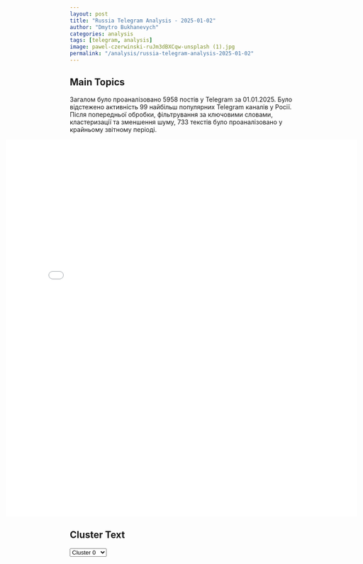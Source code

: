 ```yaml
---
layout: post
title: "Russia Telegram Analysis - 2025-01-02"
author: "Dmytro Bukhanevych"
categories: analysis
tags: [telegram, analysis]
image: pawel-czerwinski-ruJm3dBXCqw-unsplash (1).jpg
permalink: "/analysis/russia-telegram-analysis-2025-01-02"
---
```


<style>
    /* Adjusting iframe-container styles */
    .wide-iframe-container {
        width: calc(100% + 30vw);  /* Extending the width */
        margin-left: -15vw;       /* Negative margin to push to the left */
        overflow: hidden;         /* In case the iframe content spills over */
    }

    .wide-iframe-container iframe {
        width: 100%;  /* Making the iframe take the full width of its container */
        border: none; /* Removing any borders from the iframe */
    }

    /* Toggle mechanism */
    .hidden {
        display: none;
    }
    
    .show-content-target:checked + .show-content {
        display: block;
    }
</style>

<h2>Main Topics</h2>
<p>Загалом було проаналізовано 5958 постів у Telegram за 01.01.2025. Було відстежено активність 99 найбільш популярних Telegram каналів у Росії. Після попередньої обробки, фільтрування за ключовими словами, кластеризації та зменшення шуму, 733 текстів було проаналізовано у крайньому звітному періоді.</p>
<!-- Embedding Main Plotly Visualization -->
<div class="wide-iframe-container">
    <iframe src="{{site.baseurl}}/visualizations/2025-01-02/fig_topics_time.html" height="850"></iframe>
</div>


<h2>Cluster Text</h2>

<!-- Dropdown to select a cluster -->
<select id="clusterSelector" onchange="displayClusterText()">
<option value="0">Cluster 0</option><option value="1">Cluster 1</option><option value="2">Cluster 2</option><option value="3">Cluster 3</option><option value="4">Cluster 4</option><option value="5">Cluster 5</option><option value="6">Cluster 6</option><option value="7">Cluster 7</option><option value="8">Cluster 8</option><option value="9">Cluster 9</option><option value="10">Cluster 10</option><option value="11">Cluster 11</option><option value="12">Cluster 12</option><option value="13">Cluster 13</option><option value="14">Cluster 14</option><option value="15">Cluster 15</option>
</select>

<!-- Display area for the selected cluster's text -->
<div id="clusterTextDisplay" class="hidden"></div>

<script type="text/javascript">
    var clusterDetails = {"0": "<b>Total Posts:</b> 36<br><b>Date:</b> 2025-01-01 17:56:57+00:00<br><b>Author:</b> solovievlive<br><b>Link:</b> https://t.me/s/SolovievLive/306484<br><b>Subscribers:</b> 1307201<br><b>Text:</b> \u0422\u0435\u043a\u0441\u0442: \ud83d\udda5\ufe0f \u042d\u043b\u0435\u043a\u0442\u0440\u043e\u043c\u043e\u0431\u0438\u043b\u044c Tesla Cybertruck \u0437\u0430\u0433\u043e\u0440\u0435\u043b\u0441\u044f \u0432\u043e\u0437\u043b\u0435 \u0431\u0430\u0448\u043d\u0438 \u0414\u043e\u043d\u0430\u043b\u044c\u0434\u0430 \u0422\u0440\u0430\u043c\u043f\u0430 \u0432 \u041b\u0430\u0441-\u0412\u0435\u0433\u0430\u0441\u0435. \u041f\u043e \u0441\u043b\u043e\u0432\u0430\u043c \u043e\u0447\u0435\u0432\u0438\u0434\u0446\u0435\u0432, \u0431\u044b\u043b \u0441\u043b\u044b\u0448\u0435\u043d \u0432\u0437\u0440\u044b\u0432.\u270d \u041f\u043e\u0434\u043f\u0438\u0441\u044b\u0432\u0430\u0439\u0441\u044f \u043d\u0430 \u0421\u043e\u043b\u043e\u0432\u044c\u0451\u0432\u0430!", "1": "<b>Total Posts:</b> 70<br><b>Date:</b> 2025-01-01 20:02:57+00:00<br><b>Author:</b> mod_russia<br><b>Link:</b> https://t.me/s/mod_russia/47532<br><b>Subscribers:</b> 614807<br><b>Text:</b> \u0422\u0435\u043a\u0441\u0442: \ud83d\uddd3 \u0413\u043b\u0430\u0432\u043d\u043e\u0435 \u0437\u0430 \u0434\u0435\u043d\u044c\u25ab\ufe0f \u041e\u043f\u0435\u0440\u0430\u0442\u0438\u0432\u043d\u043e-\u0442\u0430\u043a\u0442\u0438\u0447\u0435\u0441\u043a\u043e\u0439 \u0430\u0432\u0438\u0430\u0446\u0438\u0435\u0439, \u0443\u0434\u0430\u0440\u043d\u044b\u043c\u0438 \u0431\u0435\u0441\u043f\u0438\u043b\u043e\u0442\u043d\u044b\u043c\u0438 \u043b\u0435\u0442\u0430\u0442\u0435\u043b\u044c\u043d\u044b\u043c\u0438 \u0430\u043f\u043f\u0430\u0440\u0430\u0442\u0430\u043c\u0438, \u0440\u0430\u043a\u0435\u0442\u043d\u044b\u043c\u0438 \u0432\u043e\u0439\u0441\u043a\u0430\u043c\u0438 \u0438 \u0430\u0440\u0442\u0438\u043b\u043b\u0435\u0440\u0438\u0435\u0439 \u0433\u0440\u0443\u043f\u043f\u0438\u0440\u043e\u0432\u043e\u043a \u0432\u043e\u0439\u0441\u043a \u0412\u0421 \u0420\u0424 \u043d\u0430\u043d\u0435\u0441\u0435\u043d\u043e \u043f\u043e\u0440\u0430\u0436\u0435\u043d\u0438\u0435 \u043e\u0431\u044a\u0435\u043a\u0442\u0443 \u044d\u043d\u0435\u0440\u0433\u0435\u0442\u0438\u043a\u0438, \u043e\u0431\u0435\u0441\u043f\u0435\u0447\u0438\u0432\u0430\u0432\u0448\u0435\u043c\u0443 \u0440\u0430\u0431\u043e\u0442\u0443 \u043f\u0440\u0435\u0434\u043f\u0440\u0438\u044f\u0442\u0438\u044f \u0432\u043e\u0435\u043d\u043d\u043e-\u043f\u0440\u043e\u043c\u044b\u0448\u043b\u0435\u043d\u043d\u043e\u0433\u043e \u043a\u043e\u043c\u043f\u043b\u0435\u043a\u0441\u0430 \u0423\u043a\u0440\u0430\u0438\u043d\u044b, \u0438\u043d\u0444\u0440\u0430\u0441\u0442\u0440\u0443\u043a\u0442\u0443\u0440\u0435 \u0432\u043e\u0435\u043d\u043d\u044b\u0445 \u0430\u044d\u0440\u043e\u0434\u0440\u043e\u043c\u043e\u0432, \u0430 \u0442\u0430\u043a\u0436\u0435 \u043c\u0435\u0441\u0442\u0443 \u0441\u0431\u043e\u0440\u043a\u0438 \u0431\u0435\u0437\u044d\u043a\u0438\u043f\u0430\u0436\u043d\u044b\u0445 \u043a\u0430\u0442\u0435\u0440\u043e\u0432 \u043f\u0440\u043e\u0442\u0438\u0432\u043d\u0438\u043a\u0430. \u25ab\ufe0f \u0412\u043e\u043e\u0440\u0443\u0436\u0435\u043d\u043d\u044b\u0435 \u0421\u0438\u043b\u044b \u0420\u043e\u0441\u0441\u0438\u0439\u0441\u043a\u043e\u0439 \u0424\u0435\u0434\u0435\u0440\u0430\u0446\u0438\u0438 \u043f\u0440\u043e\u0434\u043e\u043b\u0436\u0430\u044e\u0442 \u0440\u0430\u0437\u0433\u0440\u043e\u043c \u0444\u043e\u0440\u043c\u0438\u0440\u043e\u0432\u0430\u043d\u0438\u0439 \u0412\u0421\u0423 \u043d\u0430 \u0442\u0435\u0440\u0440\u0438\u0442\u043e\u0440\u0438\u0438 \u041a\u0443\u0440\u0441\u043a\u043e\u0439 \u043e\u0431\u043b\u0430\u0441\u0442\u0438. \u0417\u0430 \u0441\u0443\u0442\u043a\u0438 \u043f\u043e\u0442\u0435\u0440\u0438 \u0412\u0421\u0423 \u0441\u043e\u0441\u0442\u0430\u0432\u0438\u043b\u0438 \u0431\u043e\u043b\u0435\u0435 480 \u0432\u043e\u0435\u043d\u043d\u043e\u0441\u043b\u0443\u0436\u0430\u0449\u0438\u0445, \u0443\u043d\u0438\u0447\u0442\u043e\u0436\u0435\u043d\u044b \u0434\u0435\u0432\u044f\u0442\u044c \u0431\u043e\u0435\u0432\u044b\u0445 \u0431\u0440\u043e\u043d\u0438\u0440\u043e\u0432\u0430\u043d\u043d\u044b\u0445 \u043c\u0430\u0448\u0438\u043d \u0438 21 \u0430\u0432\u0442\u043e\u043c\u043e\u0431\u0438\u043b\u044c. \u25ab\ufe0f \u041a\u0430\u0434\u0440\u044b \u0431\u043e\u0435\u0432\u043e\u0439 \u0440\u0430\u0431\u043e\u0442\u044b \u0432\u043e\u0435\u043d\u043d\u043e\u0441\u043b\u0443\u0436\u0430\u0449\u0438\u0445 \u043c\u043e\u0442\u043e\u0441\u0442\u0440\u0435\u043b\u043a\u043e\u0432\u043e\u0433\u043e \u043f\u043e\u0434\u0440\u0430\u0437\u0434\u0435\u043b\u0435\u043d\u0438\u044f, \u043e\u043f\u0435\u0440\u0430\u0442\u043e\u0440\u043e\u0432 \u0411\u043f\u041b\u0410 \u0438 \u0440\u0430\u0441\u0447\u0435\u0442\u043e\u0432 \u0437\u0435\u043d\u0438\u0442\u043d\u044b\u0445 \u0440\u0430\u043a\u0435\u0442\u043d\u044b\u0445 \u043a\u043e\u043c\u043f\u043b\u0435\u043a\u0441\u043e\u0432 \u00ab\u0411\u0443\u043a-\u041c2\u00bb.\u25ab\ufe0f \u041f\u0440\u0435\u0441\u0435\u0447\u0435\u043d\u044b \u043f\u043e\u043f\u044b\u0442\u043a\u0438 \u043a\u0438\u0435\u0432\u0441\u043a\u043e\u0433\u043e \u0440\u0435\u0436\u0438\u043c\u0430 \u0441\u043e\u0432\u0435\u0440\u0448\u0438\u0442\u044c \u0442\u0435\u0440\u0440\u043e\u0440\u0438\u0441\u0442\u0438\u0447\u0435\u0441\u043a\u0438\u0435 \u0430\u0442\u0430\u043a\u0438 c \u043f\u0440\u0438\u043c\u0435\u043d\u0435\u043d\u0438\u0435\u043c \u0411\u043f\u041b\u0410 \u0441\u0430\u043c\u043e\u043b\u0435\u0442\u043d\u043e\u0433\u043e \u0442\u0438\u043f\u0430 \u043f\u043e \u043e\u0431\u044a\u0435\u043a\u0442\u0430\u043c \u043d\u0430 \u0442\u0435\u0440\u0440\u0438\u0442\u043e\u0440\u0438\u0438 \u0420\u043e\u0441\u0441\u0438\u0439\u0441\u043a\u043e\u0439 \u0424\u0435\u0434\u0435\u0440\u0430\u0446\u0438\u0438.\u00a0 \ud83d\udcaa \u041d\u0430\u0448\u0435 \u0434\u0435\u043b\u043e \u043f\u0440\u0430\u0432\u043e\u0435. \u041f\u043e\u0431\u0435\u0434\u0430 \u0431\u0443\u0434\u0435\u0442 \u0437\u0430 \u043d\u0430\u043c\u0438!\u00a0\u00a0\u00a0\u00a0 \u00a0\u00a0 #\u0418\u0442\u043e\u0433\u0438\u0414\u043d\u044f\u00a0\ud83d\udd39 \u041c\u0438\u043d\u043e\u0431\u043e\u0440\u043e\u043d\u044b \u0420\u043e\u0441\u0441\u0438\u0438", "2": "<b>Total Posts:</b> 21<br><b>Date:</b> 2025-01-01 18:05:56+00:00<br><b>Author:</b> chp_donetska<br><b>Link:</b> https://t.me/s/chp_donetska/126019<br><b>Subscribers:</b> 322031<br><b>Text:</b> \u0422\u0435\u043a\u0441\u0442: \u2757\ufe0f\u0421\u0438\u043b\u044b \u041f\u0412\u041e \u0441 17.30 \u0434\u043e 20.00 \u0443\u043d\u0438\u0447\u0442\u043e\u0436\u0438\u043b\u0438 19 \u0443\u043a\u0440\u0430\u0438\u043d\u0441\u043a\u0438\u0445 \u0431\u0435\u0441\u043f\u0438\u043b\u043e\u0442\u043d\u0438\u043a\u043e\u0432, \u0441\u043e\u043e\u0431\u0449\u0438\u043b\u0438 \u0432 \u041c\u0438\u043d\u043e\u0431\u043e\u0440\u043e\u043d\u044b. \u0412 \u0442\u043e\u043c \u0447\u0438\u0441\u043b\u0435 \u0434\u0435\u0441\u044f\u0442\u044c \u0411\u041f\u041b\u0410 \u0443\u043d\u0438\u0447\u0442\u043e\u0436\u0435\u043d\u044b \u043d\u0430\u0434 \u0442\u0435\u0440\u0440\u0438\u0442\u043e\u0440\u0438\u0435\u0439 \u0411\u0435\u043b\u0433\u043e\u0440\u043e\u0434\u0441\u043a\u043e\u0439 \u043e\u0431\u043b\u0430\u0441\u0442\u0438, \u0442\u0440\u0438 - \u043d\u0430\u0434 \u041a\u0443\u0440\u0441\u043a\u043e\u0439, \u043f\u043e \u0434\u0432\u0430 - \u043d\u0430\u0434 \u0412\u043e\u0440\u043e\u043d\u0435\u0436\u0441\u043a\u043e\u0439, \u0411\u0440\u044f\u043d\u0441\u043a\u043e\u0439 \u0438 \u0420\u043e\u0441\u0442\u043e\u0432\u0441\u043a\u043e\u0439 \u043e\u0431\u043b\u0430\u0441\u0442\u044f\u043c\u0438.\ud83d\udcac\u041d\u0430\u043f\u0438\u0441\u0430\u0442\u044c \u043d\u0430\u043c \u041f\u043e\u0434\u043f\u0438\u0441\u0430\u0442\u044c\u0441\u044f \u043d\u0430 \u043a\u0430\u043d\u0430\u043b \u2705", "3": "<b>Total Posts:</b> 30<br><b>Date:</b> 2025-01-01 14:40:17+00:00<br><b>Author:</b> dimsmirnov175<br><b>Link:</b> https://t.me/s/dimsmirnov175/87368<br><b>Subscribers:</b> 343439<br><b>Text:</b> \u0422\u0435\u043a\u0441\u0442: \u041f\u0443\u0442\u0438\u043d \u043f\u043e\u0440\u0443\u0447\u0438\u043b \u043f\u0440\u0430\u0432\u0438\u0442\u0435\u043b\u044c\u0441\u0442\u0432\u0443 \u0438 \u0432\u0435\u0434\u043e\u043c\u0441\u0442\u0432\u0430\u043c:\u2714\ufe0f\u0440\u0430\u0437\u0440\u0430\u0431\u043e\u0442\u0430\u0442\u044c \u043f\u0440\u043e\u0435\u043a\u0442 \u043e\u0441\u043d\u043e\u0432 \u0433\u043e\u0441\u0443\u0434\u0430\u0440\u0441\u0442\u0432\u0435\u043d\u043d\u043e\u0439 \u044f\u0437\u044b\u043a\u043e\u0432\u043e\u0439 \u043f\u043e\u043b\u0438\u0442\u0438\u043a\u0438 \u0420\u043e\u0441\u0441\u0438\u0438\u2714\ufe0f \u0440\u0430\u0441\u0441\u043c\u043e\u0442\u0440\u0435\u0442\u044c \u0432\u043e\u043f\u0440\u043e\u0441 \u043e \u0441\u043e\u0437\u0434\u0430\u043d\u0438\u0438 \u0442\u0432\u043e\u0440\u0447\u0435\u0441\u043a\u043e\u0433\u043e \u043e\u0431\u044a\u0435\u0434\u0438\u043d\u0435\u043d\u0438\u044f \u043c\u043e\u043b\u043e\u0434\u044b\u0445 \u043b\u0438\u0442\u0435\u0440\u0430\u0442\u043e\u0440\u043e\u0432.\u2714\ufe0f\u0440\u0430\u0437\u0440\u0430\u0431\u043e\u0442\u0430\u0442\u044c \u0437\u0430\u043a\u043e\u043d\u043e\u043f\u0440\u043e\u0435\u043a\u0442 \u00ab\u041e \u044f\u0437\u044b\u043a\u0430\u0445 \u043d\u0430\u0440\u043e\u0434\u043e\u0432 \u0420\u043e\u0441\u0441\u0438\u0439\u0441\u043a\u043e\u0439 \u0424\u0435\u0434\u0435\u0440\u0430\u0446\u0438\u0438\u00bb\u2714\ufe0f\u043f\u0440\u0435\u0434\u0441\u0442\u0430\u0432\u0438\u0442\u044c \u043f\u0440\u0435\u0434\u043b\u043e\u0436\u0435\u043d\u0438\u044f \u043e \u0441\u0442\u0438\u043f\u0435\u043d\u0434\u0438\u044f\u0445 \u0438 \u043f\u0440\u0435\u043c\u0438\u044f\u0445 \u0438\u043d\u043e\u0441\u0442\u0440\u0430\u043d\u043d\u044b\u043c \u0440\u0443\u0441\u0438\u0441\u0442\u0430\u043c \u0438 \u043f\u043e \u0444\u043e\u0440\u043c\u0438\u0440\u043e\u0432\u0430\u043d\u0438\u044e \u043a\u0430\u0434\u0440\u043e\u0432\u043e\u0433\u043e \u0440\u0435\u0437\u0435\u0440\u0432\u0430 \u043f\u0440\u0435\u043f\u043e\u0434\u0430\u0432\u0430\u0442\u0435\u043b\u0435\u0439-\u0440\u0443\u0441\u0438\u0441\u0442\u043e\u0432 \u0432 \u043c\u0438\u0440\u0435\u2714\ufe0f\u043e\u0431\u0435\u0441\u043f\u0435\u0447\u0438\u0442\u044c \u0443\u0441\u043b\u043e\u0432\u0438\u044f \u0434\u043b\u044f \u043e\u0431\u0443\u0447\u0435\u043d\u0438\u044f \u0440\u0443\u0441\u0441\u043a\u043e\u043c\u0443 \u044f\u0437\u044b\u043a\u0443 \u0434\u0435\u0442\u0435\u0439-\u0434\u043e\u0448\u043a\u043e\u043b\u044c\u043d\u0438\u043a\u043e\u0432 \u043c\u0438\u0433\u0440\u0430\u043d\u0442\u043e\u0432\u2714\ufe0f\u043f\u0440\u0435\u0434\u0441\u0442\u0430\u0432\u0438\u0442\u044c \u043f\u0440\u0435\u0434\u043b\u043e\u0436\u0435\u043d\u0438\u044f \u043f\u043e \u0441\u043e\u0437\u0434\u0430\u043d\u0438\u044e \u0435\u0434\u0438\u043d\u043e\u0439 \u043c\u0435\u0442\u043e\u0434\u043e\u043b\u043e\u0433\u0438\u0438 \u043f\u0440\u0435\u043f\u043e\u0434\u0430\u0432\u0430\u043d\u0438\u044f \u0440\u0443\u0441\u0441\u043a\u043e\u0433\u043e \u044f\u0437\u044b\u043a\u0430 \u0438 \u043b\u0438\u0442\u0435\u0440\u0430\u0442\u0443\u0440\u044b, \u0430 \u0442\u0430\u043a\u0436\u0435 \u0435\u0434\u0438\u043d\u043e\u0439 \u043b\u0438\u043d\u0435\u0439\u043a\u0438 \u0448\u043a\u043e\u043b\u044c\u043d\u044b\u0445 \u0443\u0447\u0435\u0431\u043d\u0438\u043a\u043e\u0432 \u043f\u043e \u0440\u0443\u0441\u0441\u043a\u043e\u043c\u0443 \u044f\u0437\u044b\u043a\u0443, \u043b\u0438\u0442\u0435\u0440\u0430\u0442\u0443\u0440\u0435 \u0438 \u0447\u0442\u0435\u043d\u0438\u044e\u2714\ufe0f\u043f\u0440\u0435\u0434\u0441\u0442\u0430\u0432\u0438\u0442\u044c \u043f\u0440\u0435\u0434\u043b\u043e\u0436\u0435\u043d\u0438\u044f \u043f\u043e \u043c\u043e\u0434\u0435\u0440\u043d\u0438\u0437\u0430\u0446\u0438\u0438 \u0448\u043a\u043e\u043b\u044c\u043d\u044b\u0445 \u0431\u0438\u0431\u043b\u0438\u043e\u0442\u0435\u043a\u2714\ufe0f\u043f\u0440\u0435\u0434\u0441\u0442\u0430\u0432\u0438\u0442\u044c \u043f\u0440\u0435\u0434\u043b\u043e\u0436\u0435\u043d\u0438\u044f \u043f\u043e \u043e\u0440\u0433\u0430\u043d\u0438\u0437\u0430\u0446\u0438\u0438 \u043c\u043e\u043b\u043e\u0434\u0435\u0436\u043d\u043e\u0439 \u0438\u043d\u0442\u0435\u043b\u043b\u0435\u043a\u0442\u0443\u0430\u043b\u044c\u043d\u043e\u0439 \u0438\u0433\u0440\u044b \u00ab\u0421\u043a\u0430\u0436\u0438 \u043f\u043e-\u0440\u0443\u0441\u0441\u043a\u0438\u00bb\u2714\ufe0f\u043f\u0440\u043e\u0432\u0435\u0441\u0442\u0438 \u0412\u0441\u0435\u0440\u043e\u0441\u0441\u0438\u0439\u0441\u043a\u0438\u0439 \u043a\u043e\u043d\u043a\u0443\u0440\u0441 \u00ab\u0420\u043e\u0434\u043d\u0430\u044f \u0438\u0433\u0440\u0443\u0448\u043a\u0430\u00bb.\u041f\u043e\u0434\u043f\u0438\u0448\u0438\u0441\u044c \u043d\u0430 \u041f\u0423\u041b N3", "4": "<b>Total Posts:</b> 21<br><b>Date:</b> 2025-01-01 11:51:44+00:00<br><b>Author:</b> chtddd<br><b>Link:</b> https://t.me/s/chtddd/81603<br><b>Subscribers:</b> 466305<br><b>Text:</b> \u0422\u0435\u043a\u0441\u0442: \u2757\ufe0f\u0410\u0432\u0442\u043e\u043c\u043e\u0431\u0438\u043b\u044c \u0432\u044a\u0435\u0445\u0430\u043b \u0432 \u0442\u043e\u043b\u043f\u0443 \u0432 \u041d\u043e\u0432\u043e\u043c \u041e\u0440\u043b\u0435\u0430\u043d\u0435 (\u0421\u0428\u0410). \u041a\u0430\u043a \u043c\u0438\u043d\u0438\u043c\u0443\u043c 10 \u0447\u0435\u043b\u043e\u0432\u0435\u043a \u043f\u043e\u0433\u0438\u0431\u043b\u0438, \u0435\u0449\u0435 30 \u043f\u043e\u0441\u0442\u0440\u0430\u0434\u0430\u043b\u0438.", "5": "<b>Total Posts:</b> 36<br><b>Date:</b> 2025-01-01 16:23:39+00:00<br><b>Author:</b> ostashkonews<br><b>Link:</b> https://t.me/s/OstashkoNews/167297<br><b>Subscribers:</b> 392828<br><b>Text:</b> \u0422\u0435\u043a\u0441\u0442: \ud83c\uddfa\ud83c\uddf8\ud83c\uddf2\ud83c\uddfd \u0423\u0441\u0442\u0440\u043e\u0438\u0432\u0448\u0438\u0439 \u0442\u0435\u0440\u0430\u043a\u0442 \u0432 \u041d\u043e\u0432\u043e\u043c \u041e\u0440\u043b\u0435\u0430\u043d\u0435 \u043f\u0440\u0438\u0435\u0445\u0430\u043b \u0432 \u0421\u0428\u0410 \u0438\u0437 \u041c\u0435\u043a\u0441\u0438\u043a\u0438\u041e\u0431 \u044d\u0442\u043e\u043c \u0441\u043e\u043e\u0431\u0449\u0430\u044e\u0442 \u0421\u041c\u0418 \u0441\u043e \u0441\u0441\u044b\u043b\u043a\u043e\u0439 \u043d\u0430 \u043f\u0440\u0430\u0432\u043e\u043e\u0445\u0440\u0430\u043d\u0438\u0442\u0435\u043b\u0435\u0439. \u041f\u043e \u0441\u043b\u043e\u0432\u0430\u043c \u0432\u0438\u0446\u0435-\u0433\u0443\u0431\u0435\u0440\u043d\u0430\u0442\u043e\u0440\u0430 \u041b\u0443\u0438\u0437\u0438\u0430\u043d\u044b, \u043d\u0430 \u043f\u0438\u043a\u0430\u043f\u0435 \u043f\u0440\u0435\u0441\u0442\u0443\u043f\u043d\u0438\u043a\u0430 \u0431\u044b\u043b \u043f\u043e\u0434\u043d\u044f\u0442 \u0444\u043b\u0430\u0433 \u0418\u0413*.\ud83d\udd34 \u041d\u0430\u0435\u0445\u0430\u0432\u0448\u0435\u0433\u043e \u043d\u0430 \u0442\u043e\u043b\u043f\u0443 \u043b\u044e\u0434\u0435\u0439 \u0442\u0435\u0440\u0440\u043e\u0440\u0438\u0441\u0442\u0430 \u043f\u043e\u043b\u0438\u0446\u0435\u0439\u0441\u043a\u0438\u0435 \u043d\u0435\u0439\u0442\u0440\u0430\u043b\u0438\u0437\u043e\u0432\u0430\u043b\u0438 \u0432\u044b\u0441\u0442\u0440\u0435\u043b\u043e\u043c. \u041d\u0430 \u0432\u0438\u0434\u0435\u043e, \u043a\u0430\u043a \u043f\u0438\u0448\u0443\u0442 \u0421\u041c\u0418, \u0435\u043c\u0443 \u043e\u043a\u0430\u0437\u044b\u0432\u0430\u044e\u0442 \u043f\u0435\u0440\u0432\u0443\u044e \u043f\u043e\u043c\u043e\u0449\u044c. \u0412 \u043c\u0435\u0441\u0442\u043d\u043e\u0439 \u043f\u043e\u043b\u0438\u0446\u0438\u0438 \u0437\u0430\u044f\u0432\u0438\u043b\u0438, \u0447\u0442\u043e \u0447\u0438\u0441\u043b\u043e \u043f\u043e\u0441\u0442\u0440\u0430\u0434\u0430\u0432\u0448\u0438\u0445 \u0432\u044b\u0440\u043e\u0441\u043b\u043e \u0434\u043e 35.* \u2013 \u043f\u0440\u0438\u0437\u043d\u0430\u043d\u0430 \u0442\u0435\u0440\u0440\u043e\u0440\u0438\u0441\u0442\u0438\u0447\u0435\u0441\u043a\u043e\u0439 \u043e\u0440\u0433\u0430\u043d\u0438\u0437\u0430\u0446\u0438\u0435\u0439, \u0437\u0430\u043f\u0440\u0435\u0449\u0435\u043d\u0430 \u0432 \u0420\u0424\u041e\u0441\u0442\u0430\u0448\u043a\u043e! \u0412\u0430\u0436\u043d\u043e\u0435 | \u043f\u043e\u0434\u043f\u0438\u0448\u0438\u0441\u044c", "6": "<b>Total Posts:</b> 18<br><b>Date:</b> 2025-01-01 09:20:27+00:00<br><b>Author:</b> proofzzz<br><b>Link:</b> https://t.me/s/proofzzz/29491<br><b>Subscribers:</b> 615109<br><b>Text:</b> \u0422\u0435\u043a\u0441\u0442: \u0420\u043e\u0441\u0441\u0438\u0439\u0441\u043a\u0438\u0439 \u0433\u0430\u0437 \u0441 08:00 \u043c\u0441\u043a 1 \u044f\u043d\u0432\u0430\u0440\u044f \u043d\u0435 \u0438\u0434\u0435\u0442  \u0442\u0440\u0430\u043d\u0437\u0438\u0442\u043e\u043c \u0432 \u0415\u0432\u0440\u043e\u043f\u0443 \u0447\u0435\u0440\u0435\u0437 \u0442\u0435\u0440\u0440\u0438\u0442\u043e\u0440\u0438\u044e \u0423\u043a\u0440\u0430\u0438\u043d\u044b, \u0441\u043e\u043e\u0431\u0449\u0438\u043b\u0438 \u0432 \u00ab\u0413\u0430\u0437\u043f\u0440\u043e\u043c\u0435\u00bb.\u041a\u043e\u043c\u043f\u0430\u043d\u0438\u044f \u043b\u0438\u0448\u0435\u043d\u0430 \u00ab\u0442\u0435\u0445\u043d\u0438\u0447\u0435\u0441\u043a\u043e\u0439 \u0438 \u044e\u0440\u0438\u0434\u0438\u0447\u0435\u0441\u043a\u043e\u0439 \u0432\u043e\u0437\u043c\u043e\u0436\u043d\u043e\u0441\u0442\u0438\u00bb \u0435\u0433\u043e \u043f\u043e\u0434\u0430\u0432\u0430\u0442\u044c. \u0412 \u00ab\u0413\u0430\u0437\u043f\u0440\u043e\u043c\u0435\u00bb \u0443\u0442\u043e\u0447\u043d\u0438\u043b\u0438: \u0443\u043a\u0440\u0430\u0438\u043d\u0441\u043a\u0430\u044f \u0441\u0442\u043e\u0440\u043e\u043d\u0430 \u043d\u0435\u043e\u0434\u043d\u043e\u043a\u0440\u0430\u0442\u043d\u043e \u0438 \u044f\u0432\u043d\u043e \u043e\u0442\u043a\u0430\u0437\u044b\u0432\u0430\u043b\u0430\u0441\u044c \u043f\u0440\u043e\u0434\u043b\u0435\u0432\u0430\u0442\u044c \u0441\u043e\u0433\u043b\u0430\u0448\u0435\u043d\u0438\u0435 \u043d\u0430 \u043e\u0440\u0433\u0430\u043d\u0438\u0437\u0430\u0446\u0438\u044e \u0442\u0440\u0430\u043d\u0441\u043f\u043e\u0440\u0442\u0438\u0440\u043e\u0432\u043a\u0438.\u0412 \u0443\u043a\u0440\u0430\u0438\u043d\u0441\u043a\u043e\u043c \u041c\u0438\u043d\u044d\u043d\u0435\u0440\u0433\u043e \u043e\u0441\u0442\u0430\u043d\u043e\u0432\u043a\u0443 \u0442\u0440\u0430\u043d\u0437\u0438\u0442\u0430 \u043d\u0430\u0437\u0432\u0430\u043b\u0438 \u00ab\u0438\u0441\u0442\u043e\u0440\u0438\u0447\u0435\u0441\u043a\u0438\u043c \u0441\u043e\u0431\u044b\u0442\u0438\u0435\u043c\u00bb.\u041a\u043e\u043d\u0435\u0447\u043d\u043e, \u0441\u043e\u0431\u044b\u0442\u0438\u0435 \u0438\u0441\u0442\u043e\u0440\u0438\u0447\u0435\u0441\u043a\u043e\u0435! \u0415\u0432\u0440\u043e\u043f\u0435 \u0442\u0435\u043f\u0435\u0440\u044c \u043f\u0440\u0438\u0434\u0435\u0442\u0441\u044f \u043f\u043e\u043a\u0443\u043f\u0430\u0442\u044c \u0434\u043e\u0440\u043e\u0433\u043e\u0439 \u0441\u0436\u0438\u0436\u0435\u043d\u043d\u044b\u0439 \u0433\u0430\u0437, \u0430 \u0435\u0435 \u043f\u0440\u043e\u043c\u044b\u0448\u043b\u0435\u043d\u043d\u043e\u0441\u0442\u044c \u043e\u043a\u043e\u043d\u0447\u0430\u0442\u0435\u043b\u044c\u043d\u043e \u043f\u0440\u043e\u0438\u0433\u0440\u0430\u0435\u0442 \u043a\u043e\u043d\u043a\u0443\u0440\u0435\u043d\u0446\u0438\u044e \u043a\u0438\u0442\u0430\u0439\u0441\u043a\u043e\u0439 \u0438 \u0430\u043c\u0435\u0440\u0438\u043a\u0430\u043d\u0441\u043a\u043e\u0439. \u0410 \u0435\u0449\u0435 \u043d\u0430 \u0448\u0435\u0435 \u0431\u0443\u0434\u0435\u0442 \u0441\u0438\u0434\u0435\u0442\u044c \u0441\u043e\u0434\u0435\u0440\u0436\u0430\u043d\u043a\u0430 \u0423\u043a\u0440\u0430\u0438\u043d\u0430, \u043a\u043e\u0442\u043e\u0440\u0443\u044e \u0422\u0440\u0430\u043c\u043f \u0443\u0436\u0435 \u043e\u0431\u0435\u0449\u0430\u0435\u0442 \u0441\u043f\u0438\u0445\u043d\u0443\u0442\u044c \u043d\u0430 \u0435\u0432\u0440\u043e\u043f\u0435\u0439\u0441\u043a\u0438\u0439 \u043f\u0430\u043f\u0438\u043a\u043e\u0432.Z\u043b\u043e\u0439 \u041f\u0440\u0443\u0444", "7": "<b>Total Posts:</b> 46<br><b>Date:</b> 2025-01-01 15:00:17+00:00<br><b>Author:</b> russia_seichass<br><b>Link:</b> https://t.me/s/russia_seichass/49134<br><b>Subscribers:</b> 1576530<br><b>Text:</b> \u0422\u0435\u043a\u0441\u0442: \u0411\u043e\u0439\u0446\u044b \u0421\u0412\u041e \u043f\u043b\u043e\u0445\u043e\u0433\u043e \u043d\u0435 \u043f\u043e\u0441\u043e\u0432\u0435\u0442\u0443\u044e\u0442!\u041d\u0430\u0448\u0438 \u0440\u0435\u0431\u044f\u0442\u0430 \u043d\u0430 \u0444\u0440\u043e\u043d\u0442\u0435 \u0447\u0438\u0442\u0430\u044e\u0442 \u0438 \u0443\u0437\u043d\u0430\u044e\u0442 \u043d\u043e\u0432\u043e\u0441\u0442\u0438 \u043d\u0430 \u043a\u0430\u043d\u0430\u043b\u0435 \u0423\u043a\u0440\u0430\u0438\u043d\u0430.\u0440\u0443!\u0414\u043e\u0441\u0442\u043e\u0432\u0435\u0440\u043d\u044b\u0435 \u0441\u0432\u043e\u0434\u043a\u0438, \u0441\u0435\u0440\u044c\u0451\u0437\u043d\u044b\u0435 \u0430\u043d\u0430\u043b\u0438\u0442\u0438\u0447\u0435\u0441\u043a\u0438\u0435 \u0440\u0430\u0437\u0431\u043e\u0440\u044b \u0438 \u043f\u043e\u0441\u043b\u0435\u0434\u043d\u0438\u0435 \u0441\u043e\u0431\u044b\u0442\u0438\u044f \u2014 \u0432\u0441\u0451 \u044d\u0442\u043e \u0435\u0441\u0442\u044c \u043d\u0430 \u0423\u043a\u0440\u0430\u0438\u043d\u0430.\u0440\u0443.\u041f\u043e\u0434\u043f\u0438\u0441\u044b\u0432\u0430\u0439\u0441\u044f: https://t.me/+H-L6DstXj203N2Iy", "8": "<b>Total Posts:</b> 24<br><b>Date:</b> 2025-01-01 19:28:13+00:00<br><b>Author:</b> moscow_laundry<br><b>Link:</b> https://t.me/s/moscow_laundry/25205<br><b>Subscribers:</b> 563334<br><b>Text:</b> \u0422\u0435\u043a\u0441\u0442: \u2744\ufe0f\u0414\u0435\u043a\u0430\u0431\u0440\u044c \u0441\u0442\u0430\u0440\u043e\u0435 \u0432\u0440\u0435\u043c\u044f \u043a\u043e\u043d\u0447\u0430\u0435\u0442, \u041d\u043e\u0432\u043e\u043c\u0443 \u0433\u043e\u0434\u0443 \u0441\u0447\u0430\u0441\u0442\u044c\u0435\u043c \u0434\u043e\u0440\u043e\u0436\u043a\u0443 \u0441\u0442\u0435\u043b\u0435\u0442\u041f\u0440\u043e\u0448\u0435\u0434\u0448\u0438\u0439 \u0433\u043e\u0434 \u0431\u044b\u043b \u043d\u0435\u043f\u0440\u043e\u0441\u0442\u044b\u043c, \u043d\u0430\u0441\u044b\u0449\u0435\u043d\u043d\u044b\u043c \u0441\u043e\u0431\u044b\u0442\u0438\u044f\u043c\u0438 \u0438 \u0432\u044b\u0437\u043e\u0432\u0430\u043c\u0438. \u041c\u044b \u043e\u0442 \u0432\u0441\u0435\u0439 \u00ab\u0420\u0443\u0441\u0441\u043a\u043e\u0439 \u0434\u0443\u0448\u0438\u00bb \u0431\u043b\u0430\u0433\u043e\u0434\u0430\u0440\u0438\u043c \u043a\u0430\u0436\u0434\u043e\u0433\u043e \u0447\u0438\u0442\u0430\u0442\u0435\u043b\u044f \u0437\u0430 \u0430\u043a\u0442\u0438\u0432\u043d\u043e\u0435 \u0443\u0447\u0430\u0441\u0442\u0438\u0435 \u0432 \u0436\u0438\u0437\u043d\u0438 \u043a\u0430\u043d\u0430\u043b\u0430. \u0412\u0430\u0448\u0438 \u043a\u043e\u043c\u043c\u0435\u043d\u0442\u0430\u0440\u0438\u0438, \u0440\u0435\u043f\u043e\u0441\u0442\u044b \u0438 \u043f\u0440\u043e\u0441\u043c\u043e\u0442\u0440\u044b \u043f\u043e\u043c\u043e\u0433\u0430\u044e\u0442 \u043d\u0430\u043c \u0441\u043e\u0432\u0435\u0440\u0448\u0435\u043d\u0441\u0442\u0432\u043e\u0432\u0430\u0442\u044c\u0441\u044f. \u041e\u0441\u043e\u0431\u0430\u044f \u0431\u043b\u0430\u0433\u043e\u0434\u0430\u0440\u043d\u043e\u0441\u0442\u044c \u043d\u0430\u0448\u0438\u043c \u043a\u043e\u043b\u043b\u0435\u0433\u0430\u043c: \u041d\u0435\u0443\u0434\u0430\u0449\u0430\u0417\u043e\u043d\u0430 \u043e\u0441\u043e\u0431\u043e\u0433\u043e \u0432\u043d\u0438\u043c\u0430\u043d\u0438\u044f\u0424\u0443\u0442\u043b\u044f\u0440 \u0434\u043b\u044f \u043a\u0443\u0440\u0430\u044f - \u041a\u0443\u0448\u0422\u0430\u0443\u0427\u0435\u0441\u0442\u043d\u044b\u0435 \u043d\u043e\u0432\u043e\u0441\u0442\u0438\u0422\u0435\u043b\u0435 \u0421\u0442\u0440\u0438\u043c\u041c\u043e\u0441\u043a\u043e\u0432\u0441\u043a\u0430\u044f \u043f\u0440\u0430\u0447\u0435\u0447\u043d\u0430\u044f\u041a\u0440\u0438\u0442\u0438\u043a \u043d\u043e\u0432\u043e\u0441\u0442\u043d\u043e\u0439 \u043b\u0435\u043d\u0442\u044b\u041d\u043e\u0432\u043e\u0441\u0442\u0438 \u0441\u0435\u0433\u043e\u0434\u043d\u044f\u0414\u043e\u043d\u0431\u0430\u0441\u0441\u043a\u0438\u0439 \u043a\u0435\u0439\u0441 \u0420\u0430\u0441\u043f\u0443\u0442\u0438\u0446\u0430 \u041c\u0430\u0434\u0430\u043c \u0441\u0435\u043a\u0440\u0435\u0442\u0430\u0440\u044c \u041d\u0435\u0442\u043b\u0435\u043d\u043a\u0430 \u041c\u0435\u043b\u044c\u043d\u0438\u0446\u0430\u0427\u0442\u043e \u0434\u0435\u043b\u0430\u0442\u044c? \u0428\u043e, \u043e\u043f\u044f\u0442\u044c? \u041f\u043b\u0430\u0432\u0438\u043b\u044c\u043d\u044b\u0439 \u043a\u043e\u0442\u0451\u043b\u041f\u044f\u0442\u0438\u043b\u0435\u0442\u043a\u0430 \u0415\u043b\u0435\u043d\u0430 \u041f\u0430\u043d\u0438\u043d\u0430 \u0421\u0438\u0431\u0438\u0440\u044f\u043a \u0422\u0430\u0439\u043d\u044b \u041b\u0435\u043d\u0438\u043d\u0433\u0440\u0430\u0434\u0441\u043a\u043e\u0433\u043e \u0434\u0432\u043e\u0440\u0430 ZVO  \u0420\u043e\u0441\u0441\u0438\u044f \u043d\u0435 \u0415\u0432\u0440\u043e\u043f\u0430 \u041d\u0430\u0446\u0438\u043e\u043d\u0430\u043b\u044c\u043d\u044b\u0439 Z \u041a\u0443\u0440\u0441 \u0414\u0423\u041c\u0410\u0435\u043cZ \u0422\u0435\u043d\u0434\u0435\u043d\u0446\u0438\u0438 \u044d\u043f\u043e\u0445\u0438 \u041d\u0435\u0432\u0435\u0440\u043d\u044b\u0439 \u043f\u0443\u0442\u044c \u0412\u0435\u0447\u0435\u0440\u043d\u0438\u0439 \u043f\u0440\u043e\u0440\u043e\u043a \u041a\u0440\u0435\u043c\u043b\u0451\u0432\u0441\u043a\u0438\u0439 \u0431\u0435\u0437\u0411\u0430\u0448\u0435\u043d\u043d\u0438\u043a\u041a\u0430\u0440\u0430\u0443\u043b\u044c\u043d\u044b\u0439 Z\u0418\u043d\u0444\u043e\u0440\u043c\u0411\u044e\u0440\u043e\u0414\u043e\u043a\u0442\u043e\u0440 \u0421\u043e\u0441\u043d\u043e\u0432\u0441\u043a\u0438\u0439\u0420\u0430\u0437\u0443\u043c\u043d\u0430\u044f \u0420\u043e\u0441\u0441\u0438\u044f\u0416\u0435\u043b\u0430\u0435\u043c \u0432\u0430\u043c \u0432 \u041d\u043e\u0432\u043e\u043c \u0433\u043e\u0434\u0443 \u043a\u0440\u0435\u043f\u043a\u043e\u0433\u043e \u0437\u0434\u043e\u0440\u043e\u0432\u044c\u044f, \u0431\u043b\u0430\u0433\u043e\u043f\u043e\u043b\u0443\u0447\u0438\u044f \u0438 \u043d\u0435\u0438\u0441\u0441\u044f\u043a\u0430\u0435\u043c\u043e\u0439 \u0432\u0435\u0440\u044b \u0432 \u043b\u0443\u0447\u0448\u0435\u0435 \u0431\u0443\u0434\u0443\u0449\u0435\u0435 \u0420\u043e\u0441\u0441\u0438\u0438. \u041f\u0443\u0441\u0442\u044c \u043d\u0430\u0441\u0442\u0443\u043f\u0430\u044e\u0449\u0438\u0439 \u0433\u043e\u0434 \u0441\u0442\u0430\u043d\u0435\u0442 \u0432\u0440\u0435\u043c\u0435\u043d\u0435\u043c \u043c\u0438\u0440\u0430, \u043f\u0440\u043e\u0446\u0432\u0435\u0442\u0430\u043d\u0438\u044f \u0438 \u043d\u0430\u0446\u0438\u043e\u043d\u0430\u043b\u044c\u043d\u043e\u0433\u043e \u0435\u0434\u0438\u043d\u0441\u0442\u0432\u0430. \u270a", "9": "<b>Total Posts:</b> 33<br><b>Date:</b> 2025-01-01 15:13:18+00:00<br><b>Author:</b> ukr_2025_ru<br><b>Link:</b> https://t.me/s/ukr_2025_ru/229290<br><b>Subscribers:</b> 478908<br><b>Text:</b> \u0422\u0435\u043a\u0441\u0442: \u26a1 \u041d\u0430 \u0421\u0435\u0432\u0435\u0440\u0441\u043a\u043e\u043c \u043d\u0430\u043f\u0440\u0430\u0432\u043b\u0435\u043d\u0438\u0438 \u0412\u0421 \u0420\u0424 \u043f\u0440\u043e\u0434\u0432\u0438\u043d\u0443\u043b\u0438\u0441\u044c \u0432 \u0440\u0430\u0439\u043e\u043d\u0435 \u0418\u0432\u0430\u043d\u043e-\u0414\u0430\u0440\u044c\u0435\u0432\u043a\u0438 \u0438 \u0412\u044b\u0435\u043c\u043a\u0438\u041f\u0440\u043e\u0434\u043e\u043b\u0436\u0430\u044e\u0442\u0441\u044f \u0442\u044f\u0436\u0451\u043b\u044b\u0435 \u0431\u043e\u0438, \u0441\u043e\u043e\u0431\u0449\u0430\u0435\u0442 \u0420\u0443\u0441\u0441\u043a\u0438\u0439 \u043f\u0430\u0442\u0440\u0438\u043e\u0442.\u0418 \u043a\u043e\u0440\u043e\u0442\u043a\u043e \u043e \u0434\u0440\u0443\u0433\u0438\u0445 \u043d\u043e\u0432\u043e\u0441\u0442\u044f\u0445 \u043a \u044d\u0442\u043e\u043c\u0443 \u0447\u0430\u0441\u0443:\ud83d\udfe5 \u0412 \u043f\u0435\u0440\u0438\u043e\u0434 \u0441 15:00 \u0434\u043e 15:30 \u043c\u0441\u043a \u0434\u0435\u0436\u0443\u0440\u043d\u044b\u043c\u0438 \u0441\u0440\u0435\u0434\u0441\u0442\u0432\u0430\u043c\u0438 \u041f\u0412\u041e \u0443\u043d\u0438\u0447\u0442\u043e\u0436\u0435\u043d\u044b \u0434\u0432\u0430 \u0443\u043a\u0440\u0430\u0438\u043d\u0441\u043a\u0438\u0445 \u0431\u0435\u0441\u043f\u0438\u043b\u043e\u0442\u043d\u044b\u0445 \u043b\u0435\u0442\u0430\u0442\u0435\u043b\u044c\u043d\u044b\u0445 \u0430\u043f\u043f\u0430\u0440\u0430\u0442\u0430 \u043d\u0430\u0434 \u0442\u0435\u0440\u0440\u0438\u0442\u043e\u0440\u0438\u0435\u0439 \u0411\u0435\u043b\u0433\u043e\u0440\u043e\u0434\u0441\u043a\u043e\u0439 \u043e\u0431\u043b\u0430\u0441\u0442\u0438, \u0441\u043e\u043e\u0431\u0449\u0438\u043b\u0438 \u0432 \u041c\u0438\u043d\u043e\u0431\u043e\u0440\u043e\u043d\u044b;\ud83d\udfe5 \u0427\u0435\u0442\u044b\u0440\u0435 \u043c\u0438\u0440\u043d\u044b\u0445 \u0436\u0438\u0442\u0435\u043b\u044f \u0440\u0430\u043d\u0435\u043d\u044b \u0432 \u0440\u0435\u0437\u0443\u043b\u044c\u0442\u0430\u0442\u0435 \u043e\u0431\u0441\u0442\u0440\u0435\u043b\u0430 \u0412\u0421\u0423 \u043f\u0433\u0442 \u041f\u0430\u043d\u0442\u0435\u043b\u0435\u0439\u043c\u043e\u043d\u043e\u0432\u043a\u0430, \u0441\u043e\u043e\u0431\u0449\u0438\u043b \u0433\u043b\u0430\u0432\u0430 \u0413\u043e\u0440\u043b\u043e\u0432\u043a\u0438 \u0418\u0432\u0430\u043d \u041f\u0440\u0438\u0445\u043e\u0434\u044c\u043a\u043e;\ud83d\udfe6 \u0412 \u0421\u043b\u043e\u0432\u0430\u043a\u0438\u0438 \u0432\u0438\u0434\u044f\u0442 \u0433\u043e\u0442\u043e\u0432\u043d\u043e\u0441\u0442\u044c \u041f\u0443\u0442\u0438\u043d\u0430 \u043a \u043c\u0438\u0440\u0443 \u0438 \u0433\u043e\u0442\u043e\u0432\u044b \u0431\u044b\u0442\u044c \u043f\u043b\u043e\u0449\u0430\u0434\u043a\u043e\u0439 \u0434\u043b\u044f \u043f\u0435\u0440\u0435\u0433\u043e\u0432\u043e\u0440\u043e\u0432 \u043f\u043e \u0423\u043a\u0440\u0430\u0438\u043d\u0435, \u0437\u0430\u044f\u0432\u0438\u043b\u0430 \u043f\u0440\u0435\u0434\u0441\u0442\u0430\u0432\u0438\u0442\u0435\u043b\u044c \u043f\u0430\u0440\u0442\u0438\u0438 \u0424\u0438\u0446\u043e;\ud83d\udfe6 \u0413\u0440\u0430\u0436\u0434\u0430\u043d\u0435 \u0420\u0424, \u043f\u0440\u0435\u0434\u0432\u0430\u0440\u0438\u0442\u0435\u043b\u044c\u043d\u043e, \u043d\u0435 \u043f\u043e\u0441\u0442\u0440\u0430\u0434\u0430\u043b\u0438 \u043f\u0440\u0438 \u043d\u0430\u0435\u0437\u0434\u0435 \u0430\u0432\u0442\u043e\u043c\u043e\u0431\u0438\u043b\u044f \u043d\u0430 \u0442\u043e\u043b\u043f\u0443 \u0432 \u041d\u043e\u0432\u043e\u043c \u041e\u0440\u043b\u0435\u0430\u043d\u0435 \u0432 \u0421\u0428\u0410, \u0441\u043e\u043e\u0431\u0449\u0438\u043b\u0438 \u0432 \u041c\u0418\u0414;\ud83d\udfe6 \u0412\u0441\u0435 \u0441\u043e\u0446\u0438\u0430\u043b\u044c\u043d\u043e \u0437\u043d\u0430\u0447\u0438\u043c\u044b\u0435 \u043e\u0431\u044a\u0435\u043a\u0442\u044b \u041f\u0440\u0438\u0434\u043d\u0435\u0441\u0442\u0440\u043e\u0432\u044c\u044f \u043f\u043e\u0441\u0442\u0435\u043f\u0435\u043d\u043d\u043e \u043e\u0441\u043d\u0430\u0441\u0442\u044f\u0442 \u043a\u043e\u0442\u043b\u0430\u043c\u0438, \u0440\u0430\u0431\u043e\u0442\u0430\u044e\u0449\u0438\u043c\u0438 \u043d\u0430 \u0442\u0432\u0451\u0440\u0434\u043e\u043c \u0442\u043e\u043f\u043b\u0438\u0432\u0435 - \u043d\u0430 \u0441\u043b\u0443\u0447\u0430\u0439 \u043f\u043e\u0432\u0442\u043e\u0440\u0435\u043d\u0438\u044f \u0441\u0438\u0442\u0443\u0430\u0446\u0438\u0438, \u043f\u043e\u0434\u043e\u0431\u043d\u043e\u0439 \u043d\u044b\u043d\u0435\u0448\u043d\u0435\u0439. \u041c\u0435\u0441\u0442\u043d\u044b\u0439 \u0437\u0430\u0432\u043e\u0434 \u043f\u043e\u043b\u0443\u0447\u0438\u0442 \u0433\u043e\u0441\u0437\u0430\u043a\u0430\u0437 \u043d\u0430 \u043f\u0440\u043e\u0438\u0437\u0432\u043e\u0434\u0441\u0442\u0432\u043e \u0442\u0430\u043a\u0438\u0445 \u043a\u043e\u0442\u043b\u043e\u0432.\u0417\u043d\u0430\u0442\u044c \u0431\u043e\u043b\u044c\u0448\u0435 \u0441 \u0423\u043a\u0440\u0430\u0438\u043d\u0430.\u0440\u0443 \ud83d\udc4d", "10": "<b>Total Posts:</b> 24<br><b>Date:</b> 2025-01-01 16:38:07+00:00<br><b>Author:</b> treugolniklpr<br><b>Link:</b> https://t.me/s/treugolniklpr/78453<br><b>Subscribers:</b> 723267<br><b>Text:</b> \u0422\u0435\u043a\u0441\u0442: \u0412\u043e\u0440\u043e\u043d\u0435\u0436\u0441\u043a\u0430\u044f \u043e\u0431\u043b\u0430\u0441\u0442\u044c \u043e\u043f\u0430\u0441\u043d\u043e\u0441\u0442\u044c \u043f\u043e \u0411\u041f\u041b\u0410", "11": "<b>Total Posts:</b> 22<br><b>Date:</b> 2025-01-01 01:53:37+00:00<br><b>Author:</b> treugolniklpr<br><b>Link:</b> https://t.me/s/treugolniklpr/78292<br><b>Subscribers:</b> 723267<br><b>Text:</b> \u0422\u0435\u043a\u0441\u0442: \u0416\u0435\u043b\u0435\u0437\u043d\u043e\u0433\u043e\u0440\u0441\u043a \u041a\u0443\u0440\u0441\u043a\u043e\u0439 \u043e\u0431\u043b\u0430\u0441\u0442\u0438 \u0432\u043d\u0438\u043c\u0430\u043d\u0438\u0435 \u043f\u043e \u0411\u041f\u041b\u0410", "12": "<b>Total Posts:</b> 67<br><b>Date:</b> 2025-01-01 15:29:00+00:00<br><b>Author:</b> radarrussiia<br><b>Link:</b> https://t.me/s/radarrussiia/16704<br><b>Subscribers:</b> 561224<br><b>Text:</b> \u0422\u0435\u043a\u0441\u0442: \u0412\u043e\u0440\u043e\u043d\u0435\u0436\u0441\u043a\u0430\u044f \u043e\u0431\u043b\u0430\u0441\u0442\u044c - \u043e\u043f\u0430\u0441\u043d\u043e\u0441\u0442\u044c \u0411\u041f\u041b\u0410.\u2757\ufe0f\u0420\u0430\u0434\u0430\u0440 \u043f\u043e \u0432\u0441\u0435\u0439 \u0420\u043e\u0441\u0441\u0438\u0438 - @radarrussiia", "13": "<b>Total Posts:</b> 15<br><b>Date:</b> 2025-01-01 10:07:43+00:00<br><b>Author:</b> rvvoenkor<br><b>Link:</b> https://t.me/s/RVvoenkor/83704<br><b>Subscribers:</b> 1649475<br><b>Text:</b> \u0422\u0435\u043a\u0441\u0442: \u203c\ufe0f\ud83c\uddf7\ud83c\uddfa\ud83c\uddfa\ud83c\udde6\"\u041e\u0442\u0432\u0430\u0436\u043d\u044b\u0435\" \u043f\u0440\u0438\u0440\u0443\u0447\u0438\u043b\u0438 \"\u0411\u0430\u0431\u0443 \u042f\u0433\u0443\"\u25aa\ufe0f\u0420\u0430\u0441\u0447\u0435\u0442\u044b FPV-\u0434\u0440\u043e\u043d\u043e\u0432 \u0433\u0440\u0443\u043f\u043f\u0438\u0440\u043e\u0432\u043a\u0438 \u0432\u043e\u0439\u0441\u043a \u00ab\u0426\u0435\u043d\u0442\u0440\u00bb, \u043f\u0440\u0438\u043c\u0435\u043d\u044f\u044f \u0442\u0430\u043a\u0442\u0438\u043a\u0443 \u0432\u044b\u0441\u043b\u0435\u0436\u0438\u0432\u0430\u043d\u0438\u044f \u0431\u043e\u0435\u0432\u044b\u0445 \u0431\u0435\u0441\u043f\u0438\u043b\u043e\u0442\u043d\u0438\u043a\u043e\u0432 \u0412\u0421\u0423, \u043a\u0440\u0443\u0433\u043b\u043e\u0441\u0443\u0442\u043e\u0447\u043d\u043e \u0434\u0435\u0436\u0443\u0440\u044f\u0442 \u0432 \u043d\u0435\u0431\u0435. \u041e\u043d\u0438 \u0432\u044b\u044f\u0432\u043b\u044f\u044e\u0442 \u0438 \u0443\u043d\u0438\u0447\u0442\u043e\u0436\u0430\u044e\u0442 \u0432\u0440\u0430\u0436\u0435\u0441\u043a\u0438\u0435 \u0443\u0434\u0430\u0440\u043d\u044b\u0435 \u0434\u0440\u043e\u043d\u044b \u043d\u0430 \u041f\u043e\u043a\u0440\u043e\u0432\u0441\u043a\u043e\u043c \u043d\u0430\u043f\u0440\u0430\u0432\u043b\u0435\u043d\u0438\u0438 \u0441\u043f\u0435\u0446\u0438\u0430\u043b\u044c\u043d\u043e\u0439 \u0432\u043e\u0435\u043d\u043d\u043e\u0439 \u043e\u043f\u0435\u0440\u0430\u0446\u0438\u0438. \u25aa\ufe0f\u0412\u043e\u0435\u043d\u043d\u043e\u0441\u043b\u0443\u0436\u0430\u0449\u0438\u0435 \u0437\u0430\u043d\u0438\u043c\u0430\u044e\u0442\u0441\u044f \u043d\u043e\u0447\u043d\u043e\u0439 \u00ab\u043e\u0445\u043e\u0442\u043e\u0439\u00bb \u0437\u0430 \u0442\u044f\u0436\u0451\u043b\u044b\u043c\u0438 \u043a\u0432\u0430\u0434\u0440\u043e- \u0438 \u0433\u0435\u043a\u0441\u0430\u043a\u043e\u043f\u0442\u0435\u0440\u0430\u043c\u0438 \u043f\u0440\u043e\u0442\u0438\u0432\u043d\u0438\u043a\u0430, \u0441\u0431\u0438\u0432\u0430\u044f \u0438\u0445 \u0442\u0430\u0440\u0430\u043d\u0430\u043c\u0438 \u0432 \u0432\u043e\u0437\u0434\u0443\u0448\u043d\u043e\u043c \u0431\u043e\u044e. \u0421\u043f\u0435\u0446\u0438\u0430\u043b\u0438\u0441\u0442\u044b \u043b\u0430\u0431\u043e\u0440\u0430\u0442\u043e\u0440\u0438\u0438 \u0411\u043f\u041b\u0410 \u0441\u043e\u0435\u0434\u0438\u043d\u0435\u043d\u0438\u044f \u043c\u043e\u0434\u0435\u0440\u043d\u0438\u0437\u0438\u0440\u0443\u044e\u0442 \u043f\u043e\u043b\u0443\u0447\u0435\u043d\u043d\u044b\u0435 \u0442\u0440\u043e\u0444\u0435\u0438 \u0438 \u043f\u0440\u0438\u043c\u0435\u043d\u044f\u044e\u0442 \u0438\u0445 \u043f\u0440\u043e\u0442\u0438\u0432 \u0443\u043a\u0440\u0430\u0438\u043d\u0441\u043a\u0438\u0445 \u0431\u043e\u0435\u0432\u0438\u043a\u043e\u0432.t.me/RVvoenkor", "14": "<b>Total Posts:</b> 25<br><b>Date:</b> 2025-01-01 12:22:36+00:00<br><b>Author:</b> treugolniklpr<br><b>Link:</b> https://t.me/s/treugolniklpr/78391<br><b>Subscribers:</b> 723267<br><b>Text:</b> \u0422\u0435\u043a\u0441\u0442: \u0410\u0432\u0438\u0430\u0446\u0438\u043e\u043d\u043d\u0430\u044f \u0440\u0430\u043a\u0435\u0442\u043d\u0430\u044f \u0431\u043e\u043c\u0431\u043e\u0432\u0430\u044f \u043e\u043f\u0430\u0441\u043d\u043e\u0441\u0442\u044c \u0425\u0435\u0440\u0441\u043e\u043d\u0441\u043a\u0430\u044f \u043e\u0431\u043b\u0430\u0441\u0442\u044c \u0420\u0424", "15": "<b>Total Posts:</b> 16<br><b>Date:</b> 2025-01-01 19:05:06+00:00<br><b>Author:</b> zhest_belgorod<br><b>Link:</b> https://t.me/s/zhest_belgorod/53349<br><b>Subscribers:</b> 668766<br><b>Text:</b> \u0422\u0435\u043a\u0441\u0442: \u2757\ufe0f\u0412\u0421\u0423 \u043f\u0440\u043e\u0434\u043e\u043b\u0436\u0430\u044e\u0442 \u043d\u0430\u043d\u043e\u0441\u0438\u0442\u044c \u0443\u0434\u0430\u0440\u044b \u043f\u043e \u0428\u0435\u0431\u0435\u043a\u0438\u043d\u0441\u043a\u043e\u043c\u0443 \u043e\u043a\u0440\u0443\u0433\u0443.\u00ab\u0412 \u0440\u0435\u0437\u0443\u043b\u044c\u0442\u0430\u0442\u0435 \u043e\u0431\u0441\u0442\u0440\u0435\u043b\u0430 \u043d\u0430 \u0442\u0435\u0440\u0440\u0438\u0442\u043e\u0440\u0438\u0438 \u0433\u043e\u0440\u043e\u0434\u0430 \u0428\u0435\u0431\u0435\u043a\u0438\u043d\u043e \u0437\u0430\u0444\u0438\u043a\u0441\u0438\u0440\u043e\u0432\u0430\u043d\u043e \u0447\u0430\u0441\u0442\u0438\u0447\u043d\u043e\u0435 \u043e\u0442\u043a\u043b\u044e\u0447\u0435\u043d\u0438\u0435 \u044d\u043b\u0435\u043a\u0442\u0440\u043e\u044d\u043d\u0435\u0440\u0433\u0438\u0438 \u043d\u0430 6 \u0443\u043b\u0438\u0446\u0430\u0445. \u0410\u0432\u0430\u0440\u0438\u0439\u043d\u044b\u0435 \u0431\u0440\u0438\u0433\u0430\u0434\u044b \u043f\u0440\u0438\u0441\u0442\u0443\u043f\u044f\u0442 \u043a \u0432\u043e\u0441\u0441\u0442\u0430\u043d\u043e\u0432\u0438\u0442\u0435\u043b\u044c\u043d\u044b\u043c \u0440\u0430\u0431\u043e\u0442\u0430\u043c \u043f\u043e\u0441\u043b\u0435 \u0441\u043e\u0433\u043b\u0430\u0441\u043e\u0432\u0430\u043d\u0438\u044f \u0441 \u041c\u0438\u043d\u0438\u0441\u0442\u0435\u0440\u0441\u0442\u0432\u043e\u043c \u043e\u0431\u043e\u0440\u043e\u043d\u044b \u0420\u0424.\u0422\u0430\u043a\u0436\u0435 \u0441\u0435\u0433\u043e\u0434\u043d\u044f \u043a \u0432\u0435\u0447\u0435\u0440\u0443 \u0432 \u0428\u0435\u0431\u0435\u043a\u0438\u043d\u0441\u043a\u0443\u044e \u0426\u0420\u0411 \u0441\u0430\u043c\u043e\u0441\u0442\u043e\u044f\u0442\u0435\u043b\u044c\u043d\u043e \u043e\u0431\u0440\u0430\u0442\u0438\u043b\u0438\u0441\u044c \u0434\u0432\u043e\u0435 \u043c\u0443\u0436\u0447\u0438\u043d, \u043a\u043e\u0442\u043e\u0440\u044b\u0435 \u0431\u044b\u043b\u0438 \u0440\u0430\u043d\u0435\u043d\u044b \u043f\u0440\u0438 \u0432\u0447\u0435\u0440\u0430\u0448\u043d\u0438\u0445 \u043e\u0431\u0441\u0442\u0440\u0435\u043b\u0430\u0445 \u0428\u0435\u0431\u0435\u043a\u0438\u043d\u043e. \u041e\u0434\u043d\u043e\u043c\u0443 \u043f\u043e\u0441\u0442\u0440\u0430\u0434\u0430\u0432\u0448\u0435\u043c\u0443 \u0434\u0438\u0430\u0433\u043d\u043e\u0441\u0442\u0438\u0440\u043e\u0432\u0430\u043d\u044b \u043c\u0438\u043d\u043d\u043e-\u0432\u0437\u0440\u044b\u0432\u043d\u0430\u044f \u0442\u0440\u0430\u0432\u043c\u0430 \u0438 \u043e\u0441\u043a\u043e\u043b\u043e\u0447\u043d\u043e\u0435 \u0440\u0430\u043d\u0435\u043d\u0438\u0435 \u0436\u0438\u0432\u043e\u0442\u0430 \u2014 \u0434\u0430\u043b\u044c\u043d\u0435\u0439\u0448\u0435\u0435 \u043b\u0435\u0447\u0435\u043d\u0438\u0435 \u043e\u043d \u043f\u0440\u043e\u0434\u043e\u043b\u0436\u0438\u0442 \u0430\u043c\u0431\u0443\u043b\u0430\u0442\u043e\u0440\u043d\u043e. \u0412\u0442\u043e\u0440\u043e\u0433\u043e \u043c\u0443\u0436\u0447\u0438\u043d\u0443 \u0441 \u0431\u0430\u0440\u043e\u0442\u0440\u0430\u0432\u043c\u043e\u0439 \u0438 \u0441\u043e\u0442\u0440\u044f\u0441\u0435\u043d\u0438\u0435\u043c \u0433\u043e\u043b\u043e\u0432\u043d\u043e\u0433\u043e \u043c\u043e\u0437\u0433\u0430 \u043f\u043e\u0441\u043b\u0435 \u043e\u043a\u0430\u0437\u0430\u043d\u0438\u044f \u043c\u0435\u0434\u0438\u0446\u0438\u043d\u0441\u043a\u043e\u0439 \u043f\u043e\u043c\u043e\u0449\u0438 \u0431\u0440\u0438\u0433\u0430\u0434\u0430 \u0421\u041c\u041f \u0434\u043e\u0441\u0442\u0430\u0432\u0438\u0442 \u0432 \u0433\u043e\u0440\u043e\u0434\u0441\u043a\u0443\u044e \u0431\u043e\u043b\u044c\u043d\u0438\u0446\u0443 \u21162 \u0433. \u0411\u0435\u043b\u0433\u043e\u0440\u043e\u0434\u0430\u00bb, \u2014 \u0441\u043e\u043e\u0431\u0449\u0438\u043b \u0433\u0443\u0431\u0435\u0440\u043d\u0430\u0442\u043e\u0440.\u2755 \u0416\u0435\u0441\u0442\u044c \u0411\u0435\u043b\u0433\u043e\u0440\u043e\u0434 - \u043f\u043e\u0434\u043f\u0438\u0441\u0430\u0442\u044c\u0441\u044f"};

    function displayClusterText() {
        var selectedLabel = document.getElementById("clusterSelector").value;
        var details = clusterDetails[selectedLabel];
        var textDiv = document.getElementById("clusterTextDisplay");
        textDiv.innerHTML = '<p>' + details + '</p>';
        textDiv.classList.remove('hidden');
    }
</script>

